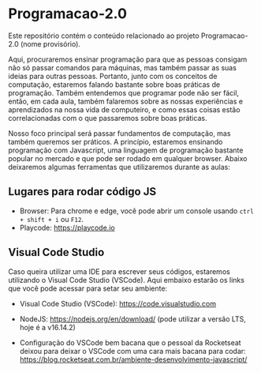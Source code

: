 # Programacao-2.0

Este repositório contém o conteúdo relacionado ao projeto Programacao-2.0 (nome provisório).

Aqui, procuraremos ensinar programação para que as pessoas consigam não só passar comandos para máquinas,
mas também passar as suas ideias para outras pessoas. Portanto, junto com os conceitos de computação,
estaremos falando bastante sobre boas práticas de programação. Também entendemos que programar pode não ser
fácil, então, em cada aula, também falaremos sobre as nossas experiências e aprendizados na nossa vida de 
computeiro, e como essas coisas estão correlacionadas com o que passaremos sobre boas práticas.

Nosso foco principal será passar fundamentos de computação, mas também queremos ser práticos. A princípio, estaremos 
ensinando programação com Javascript, uma linguagem de programação bastante popular no mercado e que pode ser rodado 
em qualquer browser. Abaixo deixaremos algumas ferramentas que utilizaremos durante as aulas:


## Lugares para rodar código JS
- Browser: Para chrome e edge, você pode abrir um console usando `ctrl + shift + i` ou `F12`.
- Playcode: https://playcode.io


## Visual Code Studio
Caso queira utilizar uma IDE para escrever seus códigos, estaremos utilizando o Visual Code Studio (VSCode). Aqui embaixo
estarão os links que você pode acessar para setar seu ambiente:
- Visual Code Studio (VSCode): https://code.visualstudio.com

- NodeJS: https://nodejs.org/en/download/ (pode utilizar a versão LTS, hoje é a v16.14.2)

- Configuração do VSCode bem bacana que o pessoal da Rocketseat deixou para deixar o VSCode com uma cara mais bacana para codar: https://blog.rocketseat.com.br/ambiente-desenvolvimento-javascript/


